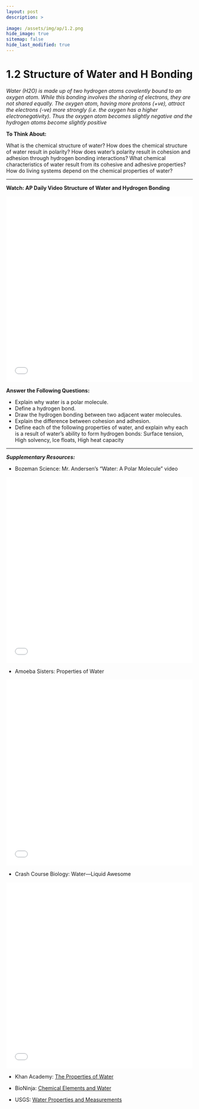 ```yaml
---
layout: post
description: >
  
image: /assets/img/ap/1.2.png
hide_image: true
sitemap: false
hide_last_modified: true
---
```


# 1.2 Structure of Water and H Bonding 

*Water (H2O) is made up of two hydrogen atoms covalently bound to an oxygen atom. While this bonding involves the sharing of electrons, they are not shared equally. The oxygen atom, having more protons (+ve), attract the electrons (-ve) more strongly (i.e. the oxygen has a higher electronegativity). Thus the oxygen atom becomes slightly negative and the hydrogen atoms become slightly positive*

**To Think About:** 

What is the chemical structure of water? How does the chemical structure of water result in polarity? How does water’s polarity result in cohesion and adhesion through hydrogen bonding interactions? What chemical characteristics of water result from its cohesive and adhesive properties? How do living systems depend on the chemical properties of water?

---

**Watch: AP Daily Video Structure of Water and Hydrogen Bonding**

<iframe src="//player.bilibili.com/player.html?isOutside=true&aid=762646093&bvid=BV1964y1a7Xj&cid=399021579&p=1&high_quality=1&danmaku=0&autoplay=0" allowfullscreen="allowfullscreen" width="100%" height="500" scrolling="no" frameborder="0" sandbox="allow-top-navigation allow-same-origin allow-forms allow-scripts"></iframe>

**Answer the Following Questions:**

- Explain why water is a polar molecule.
- Define a hydrogen bond.
- Draw the hydrogen bonding between two adjacent water molecules.
- Explain the difference between cohesion and adhesion.
- Define each of the following properties of water, and explain why each is a result of water’s ability to form hydrogen bonds: Surface tension, High solvency, Ice floats, High heat capacity

---

***Supplementary Resources:*** 

- Bozeman Science: Mr. Andersen’s “Water:  A Polar Molecule” video

<iframe src="//player.bilibili.com/player.html?isOutside=true&aid=112808071004851&bvid=BV1tm8JeqEB4&cid=500001619652181&p=1&high_quality=1&danmaku=0&autoplay=0" allowfullscreen="allowfullscreen" width="100%" height="500" scrolling="no" frameborder="0" sandbox="allow-top-navigation allow-same-origin allow-forms allow-scripts"></iframe>

- Amoeba Sisters:  Properties of Water

<iframe src="//player.bilibili.com/player.html?isOutside=true&aid=112808071071376&bvid=BV1mm8JeqEUV&cid=500001619652943&p=1&high_quality=1&danmaku=0&autoplay=0" allowfullscreen="allowfullscreen" width="100%" height="500" scrolling="no" frameborder="0" sandbox="allow-top-navigation allow-same-origin allow-forms allow-scripts"></iframe>

- Crash Course Biology:  Water—Liquid Awesome

<iframe src="//player.bilibili.com/player.html?isOutside=true&aid=112808071006618&bvid=BV14m8JeqEoA&cid=500001619652394&p=1&high_quality=1&danmaku=0&autoplay=0" allowfullscreen="allowfullscreen" width="100%" height="500" scrolling="no" frameborder="0" sandbox="allow-top-navigation allow-same-origin allow-forms allow-scripts"></iframe>

- Khan Academy: [The Properties of Water](https://www.khanacademy.org/science/biology/water-acids-and-bases/hydrogen-bonding-in-water/a/hydrogen-bonding-in-water)

- BioNinja: [Chemical Elements and Water](https://www.ib.bioninja.com.au/standard-level/topic-3-chemicals-of-life/31-chemical-elements-and.html)

- USGS: [Water Properties and Measurements](https://www.usgs.gov/special-topics/water-science-school/science/water-properties-information-topic)


